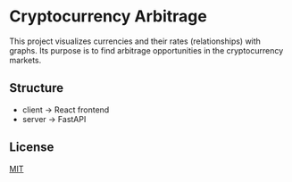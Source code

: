 # Cryptocurrency Arbitrage

This project visualizes currencies and their rates (relationships) with graphs. Its purpose is to find arbitrage opportunities in the cryptocurrency markets.

## Structure

- client -> React frontend
- server -> FastAPI

## License
[MIT](https://choosealicense.com/licenses/mit/)